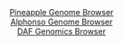 <div id="Pineapple_Genome_Browser" align="center">
  <a href="https://igv.org/app/?sessionURL=blob:zZJRa9swFIX_i6BlA8e2rMiJDWWkWdOmDd2aLE2XUoxsy45WW3Ik2Ukc8t.nlY29dNA8bAz0IF2udM85.vagoVIxwUEIPBtiG0JgAbUSmxkpq4LekpIqEGakUNQCkmZUUp5QEO5BRpQm8.nE3FxpXanQcZiuOiXhubAVsklJWsHJRtmJKJ2hKAoSC0m0kMo5l6QRDsubzobGpKpsMxvZ2EmJJg4pqpXgSjgV5Xm0Me9Fv0pRTrkoaVTWhWYvAiKjx2hM7Yx8GCxmgyShSt3Q3Tg9G9yMB_foYr689IfL.aerxdxfnM5YzomuJT1D4.GXdTteJnfZopps22uIb8nnS_a1dk_Qx9OLbcUkVWewB_sowF4fmWAYT.n2f_JsFjvS9_loNJniYY3FiXeO0AxvJulzNxvp7RDlrzrvgoMFCpHUhgSQrGQvhK6FXN_Cnt_5sYV9y3UDk48UDISPTxbQkiTPpv1xD_SuMrwARdf1CzoWEDKlEoSdwHV7MAg83O113SCAB2sPaln8vXBH82nQc72B5_lRxgptYE4jxStlE87tJsnsvD0yTeZjfYlvlOrPsVT.bUu2V9lFS.ju7g9ZWsCMfvlAY_Qtiv4Jd28RYuv4WNjg.mqy7S0fWhg_jFRWNN9SPp3qE290H3dfDQgbu8eFkwlZEm36TcUcf_LWEMkI16bQMMViVjC9W5gcxQaE0EMGW5CIQhgOgczjd67lWhC773_jiQ5Ph.8-">Pineapple Genome Browser</a>
</div>
<div id="Alphonso_Genome_Browser" align="center">
  <a href="https://igv.org/app/?sessionURL=blob:zZJrb5swFIb_i6VWm0TAQIGAVE0kTdbbeknCsraqkAMH4hZsajukSZT_Pi_atC.r1HzYNMkf7CNf3vP42aAWhKScoQg5pu2Zto0MJOd8OSZ1U8EVqUGiqCCVBAMJKEAAywBFG1QQqUgyutQn50o1MrIsqppOTVjJTemapCZrzshSmhmvrT6vKjLjgigupNUTpOUWLdvOEmakaUz9tmt6Vk4UsUjVzDmT3GqAlelS35f.KqUlMF5DWi8qRXcBUp1HZ8zNgnyKp.M4y0DKC1id5cfxxVn81R0k95_9_n1yfTpN_OnhmJaMqIWA42_NgdMD._wmPIe5okP_pPqihqO7y6cDZzjpHrgnh4PXhgqQx3Zgd93QcwJfw6Esh9f_qW896J69B17iPPWfE.zXd_zo9q4Mgu5AnA9Wk_KNvrcGqni20C6gbC6CyMaGi33Dc_zOj6ndNTAONR3BKYoeHg2kBMme9faHDVKrRhuDJLwsdvIYiIscBIo6IcaBHYaOdxQc4TC0t8YGLUT199AOk1EYYCd2HD8taKW0znkqWSNNwpjZZoVZrvdkiceThl9cT9dxc9sCO.uVS1hrtV4mdQ__kWagCejHdx.oW31Ppn_i3XuCmGq2r2xX8Yl_Osk8b3Y1zvur.c0LqGIIUGhI8ZuA9oNTcFETpffril7.NK4lghKmdKGlks5oRdVqqjnyJYpsx9XiooxXXJuIRDn7gA1s2B7..FtQd_u4_Q4-">Alphonso Genome Browser</a>
</div>


<div id="DAF_Genomics_Browser" align="center">
  <a href="https://igv.org/app/?sessionURL=blob:tZNra9swFIb_iyD9ZDuWfKsNYThrvJaUpjR1w1JK0Ozj2I1sOZLcpAv571PdjsEujEEHkpA4l_eVHnRATyBkxRsUIWJhz8IYGUiWfDendcvgitYgUVRQJsFAAgoQ0GSAogMqqFQ0vbnUlaVSrYyGw5wW5hoaXleZtKRj0daUvFMl6FSTWLSmX3lDd9LKeK2TFR1S1pa8kXxIswykNO1hC816taN6.R5b9S1hVXdMVb3qSpvQxnKroNpt1eSw_4uR_6CsR_UhXszjvn4Kzxf5KJ5exHfOJF1.8j8u09n5IvUXJ_Nq3VDVCRht2wCWAzLG5T70x4vZ1YAkj0mS58n1ZMrdgXN2Mtm3lQA5wgE.dULP8Wx0NBDjWacxoKwUOMKuEZBTg7iu.bZ1PF._g.AViu4fDKQEzTY6_f6A1HOrYSEJ267nZiAuchAoMkPbDnAYEs8NXDsM8dE4oE6wd6aZpDdhYJOYEN_6QmutX1Ssf0It9GvwvVD.1FnPf0U1u5VnyS1hzmWwYdvxHXaSz4_nG_U0S3.L6eXb_PFaBRc1VTr0enyDQplWq6FRP6g4x4fjNw--">DAF Genomics Browser</a>
</div>
